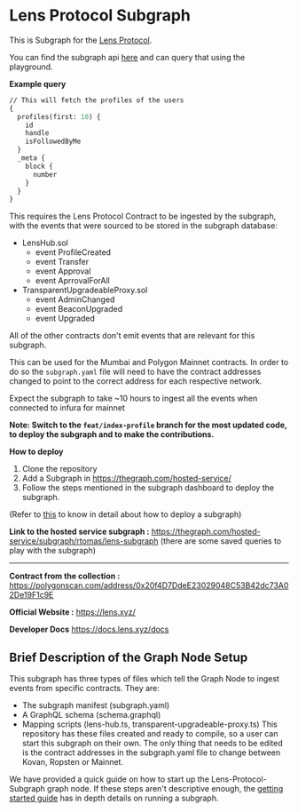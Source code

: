 # Lens Protocol Subgraph

This is Subgraph for the [Lens Protocol](https://lens.xyz/).

You can find the subgraph api [here](https://api.thegraph.com/subgraphs/name/nazeeh21/lens-protocol-matic) and can query that using the playground.

**Example query**

```graphql
// This will fetch the profiles of the users
{
  profiles(first: 10) {
    id
    handle
    isFollowedByMe
  }
  _meta {
    block {
      number
    }
  }
}

```

This requires the Lens Protocol Contract to be ingested by the subgraph, with the events that were sourced to be stored in the subgraph database:

- LensHub.sol
  - event ProfileCreated
  - event Transfer
  - event Approval
  - event AprrovalForAll
- TransparentUpgradeableProxy.sol
  - event AdminChanged
  - event BeaconUpgraded
  - event Upgraded

All of the other contracts don't emit events that are relevant for this subgraph.

This can be used for the Mumbai and Polygon Mainnet contracts. In order to do
so the `subgraph.yaml` file will need to have the contract addresses changed to point to the
correct address for each respective network.

Expect the subgraph to take ~10 hours to ingest all the events when connected to infura for mainnet

**Note: Switch to the `feat/index-profile` branch for the most updated code, to deploy the subgraph and to make the contributions.**

**How to deploy**

1. Clone the repository
2. Add a Subgraph in https://thegraph.com/hosted-service/
3. Follow the steps mentioned in the subgraph dashboard to deploy the subgraph.

(Refer to [this](https://dev.to/edge-and-node/building-graphql-apis-on-ethereum-4poa) to know in detail about how to deploy a subgraph)

**Link to the hosted service subgraph :**
https://thegraph.com/hosted-service/subgraph/rtomas/lens-subgraph
(there are some saved queries to play with the subgraph)

---

**Contract from the collection :**
https://polygonscan.com/address/0x20f4D7DdeE23029048C53B42dc73A02De19F1c9E

**Official Website :**
https://lens.xyz/

**Developer Docs**
https://docs.lens.xyz/docs

## Brief Description of the Graph Node Setup

This subgraph has three types of files which tell the Graph Node to ingest events from specific contracts. They are:

- The subgraph manifest (subgraph.yaml)
- A GraphQL schema (schema.graphql)
- Mapping scripts (lens-hub.ts, transparent-upgradeable-proxy.ts)
  This repository has these files created and ready to compile, so a user can start this subgraph on their own. The only thing that needs to be edited is the contract addresses in the subgraph.yaml file to change between Kovan, Ropsten or Mainnet.

We have provided a quick guide on how to start up the Lens-Protocol-Subgraph graph node. If these steps aren't descriptive enough, the [getting started guide](https://github.com/graphprotocol/graph-node/blob/master/docs/getting-started.md) has in depth details on running a subgraph.
